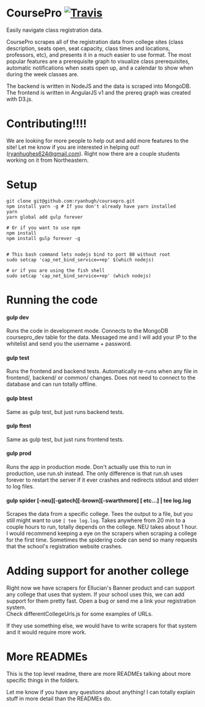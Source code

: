 
# CoursePro [![Travis](https://travis-ci.org/ryanhugh/coursepro.svg?branch=master)](https://google.com)

Easily navigate class registration data.   

CoursePro scrapes all of the registration data from college sites (class description, seats open, seat capacity, class times and locations, professors, etc), and presents it in a much easier to use format. The most popular features are a prerequisite graph to visualize class prerequisites, automatic notifications when seats open up, and a calendar to show when during the week classes are.

The backend is written in NodeJS and the data is scraped into MongoDB. The frontend is written in AngularJS v1 and the prereq graph was created with D3.js. 


# Contributing!!!!

We are looking for more people to help out and add more features to the site! Let me know if you are interested in helping out! (ryanhughes624@gmail.com). Right now there are a couple students working on it from Northeastern. 


# Setup

``` 
git clone git@github.com:ryanhugh/coursepro.git
npm install yarn -g # If you don't already have yarn installed
yarn
yarn global add gulp forever

# Or if you want to use npm
npm install
npm install gulp forever -g


# This bash command lets nodejs bind to port 80 without root
sudo setcap 'cap_net_bind_service=+ep' $(which nodejs)

# or if you are using the fish shell
sudo setcap 'cap_net_bind_service=+ep' (which nodejs)

```

# Running the code

#### gulp dev
Runs the code in development mode. Connects to the MongoDB coursepro_dev table for the data. Messaged me and I will add your IP to the whitelist and send you the username + password. 

#### gulp test
Runs the frontend and backend tests. Automatically re-runs when any file in frontend/, backend/ or common/ changes. Does not need to connect to the database and can run totally offline. 

#### gulp btest
Same as gulp test, but just runs backend tests.

#### gulp ftest
Same as gulp test, but just runs frontend tests.

#### gulp prod
Runs the app in production mode. Don't actually use this to run in production, use run.sh instead. The only difference is that run.sh uses forever to restart the server if it ever crashes and redirects stdout and stderr to log files. 

#### gulp spider [-neu][-gatech][-brown][-swarthmore] [ etc...] | tee log.log
Scrapes the data from a specific college. Tees the output to a file, but you still might want to use `| tee log.log`. Takes anywhere from 20 min to a couple hours to run, totally depends on the college. NEU takes about 1 hour. I would recommend keeping a eye on the scrapers when scraping a college for the first time. Sometimes the spidering code can send so many requests that the school's registration website crashes. 

# Adding support for another college

Right now we have scrapers for Ellucian's Banner product and can support any college that uses that system. 
If your school uses this, we can add support for them pretty fast. Open a bug or send me a link your registration system.  
Check differentCollegeUrls.js for some examples of URLs. 

If they use something else, we would have to write scrapers for that system and it would require more work.


# More READMEs

This is the top level readme, there are more READMEs talking about more specific things in the folders. 

Let me know if you have any questions about anything! I can totally explain stuff in more detail than the READMEs do.

